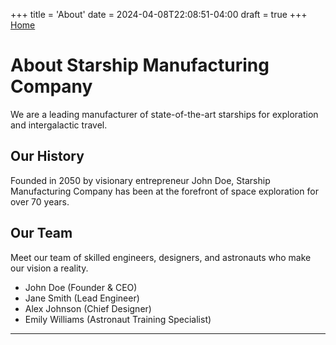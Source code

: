 +++
title = 'About'
date = 2024-04-08T22:08:51-04:00
draft = true
+++
[Home](/)

# About Starship Manufacturing Company

We are a leading manufacturer of state-of-the-art starships for exploration and intergalactic travel.

## Our History

Founded in 2050 by visionary entrepreneur John Doe, Starship Manufacturing Company has been at the forefront of space exploration for over 70 years.

## Our Team

Meet our team of skilled engineers, designers, and astronauts who make our vision a reality.

- John Doe (Founder & CEO)
- Jane Smith (Lead Engineer)
- Alex Johnson (Chief Designer)
- Emily Williams (Astronaut Training Specialist)

---
